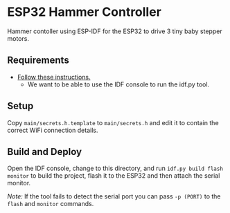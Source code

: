 # ESP32 Hammer Controller

Hammer contoller using ESP-IDF for the ESP32 to drive 3 tiny baby stepper motors.


## Requirements

* [Follow these instructions.](https://docs.espressif.com/projects/esp-idf/en/latest/esp32/get-started/index.html#manual-installation)
    * We want to be able to use the IDF console to run the idf.py tool.


## Setup

Copy `main/secrets.h.template` to `main/secrets.h` and edit it to contain the
correct WiFi connection details.


## Build and Deploy

Open the IDF console, change to this directory, and run `idf.py build flash monitor`
to build the project, flash it to the ESP32 and then attach the serial monitor.

*Note:* If the tool fails to detect the serial port you can pass `-p (PORT)` to
the `flash` and `monitor` commands.
